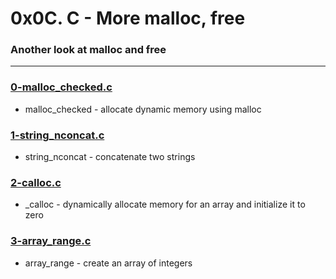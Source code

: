# 0x0C. C - More malloc, free

### Another look at malloc and free

---

### [0-malloc\_checked.c](./0-malloc_checked.c)
* malloc\_checked - allocate dynamic memory using malloc


### [1-string\_nconcat.c](./1-string_nconcat.c)
* string\_nconcat - concatenate two strings


### [2-calloc.c](./2-calloc.c)
* \_calloc - dynamically allocate memory for an array and initialize it to zero


### [3-array\_range.c](./3-array_range.c)
* array\_range - create an array of integers
